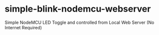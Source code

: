 # simple-blink-nodemcu-webserver
Simple NodeMCU LED Toggle and controlled from Local Web Server (No Internet Required)
